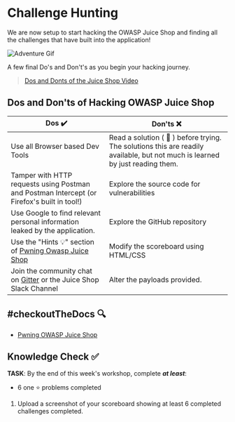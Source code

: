 # Challenge Hunting
We are now setup to start hacking the OWASP Juice Shop and finding all the challenges that have built into the application!

![Adventure Gif](./assets/9.Adventure.gif)

A few final Do's and Don't's as you begin your hacking journey.

>[Dos and Donts of the Juice Shop Video](https://www.loom.com/share/25b64eb0cf104b3195373e4276e81eac)

## Dos and Don'ts of Hacking OWASP Juice Shop
| Dos ✔️ | Don'ts ❌ |
| ----- | --------- |
| Use all Browser based Dev Tools | Read a solution ( 📕 ) before trying. The solutions this are readily available, but not much is learned by just reading them. |
| Tamper with HTTP requests using Postman and Postman Intercept (or Firefox's built in tool!) | Explore the source code for vulnerabilities | 
| Use Google to find relevant personal information leaked by the application. | Explore the GitHub repository |
| Use the "Hints 💡" section of [Pwning Owasp Juice Shop](https://pwning.owasp-juice.shop/part2/) | Modify the scoreboard using HTML/CSS | 
| Join the community chat on [Gitter](https://app.gitter.im/#/room/#bkimminich_juice-shop:gitter.im) or the Juice Shop Slack Channel | Alter the payloads provided. |

## #checkoutTheDocs 🔍
- [Pwning OWASP Juice Shop](https://pwning.owasp-juice.shop/)

## Knowledge Check ✅

**TASK**: By the end of this week's workshop, complete ***at least***:
- 6 one ⭐️ problems completed

1. Upload a screenshot of your scoreboard showing at least 6 completed challenges completed.